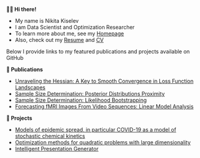 **👋🏻 Hi there!**

- My name is Nikita Kiselev
- I am Data Scientist and Optimization Researcher
- To learn more about me, see my [Homepage](https://kisnikser.github.io/)
- Also, check out my [Resume](https://latexonline.cc/compile?git=https://github.com/kisnikser/CV&target=resume.tex&command=xelatex&force=true) and [CV](https://latexonline.cc/compile?git=https://github.com/kisnikser/CV&target=cv.tex&command=xelatex&force=true)

Below I provide links to my featured publications and projects available on GitHub

**📝 Publications**
- [Unraveling the Hessian: A Key to Smooth Convergence in Loss Function Landscapes](https://github.com/kisnikser/landscape-hessian)
- [Sample Size Determination: Posterior Distributions Proximity](https://github.com/kisnikser/Posterior-Distributions-Proximity)
- [Sample Size Determination: Likelihood Bootstrapping](https://github.com/kisnikser/Likelihood-Bootstrapping)
- [Forecasting fMRI Images From Video Sequences: Linear Model Analysis](https://github.com/DorinDaniil/Forecasting-fMRI-Images)

**🐶 Projects**
- [Models of epidemic spread, in particular COVID-19 as a model of stochastic chemical kinetics](https://github.com/kisnikser/Epidemic-Spread-Models)
- [Optimization methods for quadratic problems with large dimensionality](https://github.com/kisnikser/Optimization-Methods)
- [Intelligent Presentation Generator](https://github.com/kisnikser/Intelligent-Presentation-Generator)
